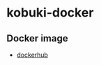 # kobuki-docker
## Docker image
- [dockerhub](https://hub.docker.com/repository/docker/sarubito2020/kobuki_ros)
